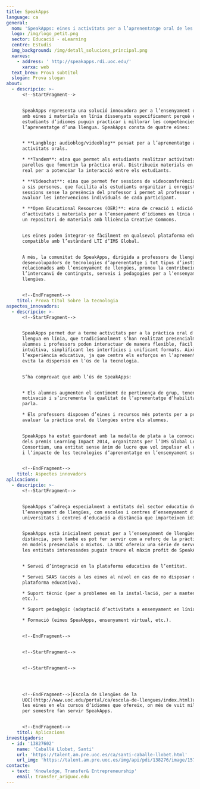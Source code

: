 ```yaml
---
title: SpeakApps
language: ca
general:
  nom: 'SpeakApps: eines i activitats per a l’aprenentatge oral de les llengües'
  logo: /img/logo_petit.png
  sector: Educació - eLearning
  centre: Estudis
  img_background: /img/detall_solucions_principal.png
  xarxes:
    - address: ' http://speakapps.rdi.uoc.edu/'
      xarxa: web
  text_breu: Prova subtitol
  slogan: Prova slogan
about:
  - descripcio: >-
      <!--StartFragment-->


      SpeakApps representa una solució innovadora per a l’ensenyament d’idiomes
      amb eines i materials en línia dissenyats específicament perquè els
      estudiants d’idiomes puguin practicar i millorar les competències orals en
      l’aprenentatge d’una llengua. SpeakApps consta de quatre eines:


      * **Langblog: audioblog/videoblog** pensat per a l’aprenentatge amb
      activitats orals.

      * **Tandem**: eina que permet als estudiants realitzar activitats per
      parelles que fomentin la pràctica oral. Distribueix materials en temps
      real per a potenciar la interacció entre els estudiants.

      * **Videochat**: eina que permet fer sessions de videoconferència amb fins
      a sis persones, que facilita als estudiants organitzar i enregistrar
      sessions sense la presència del professor i permet al professor escoltar i
      avaluar les intervencions individuals de cada participant.

      * **Open Educational Resources (OER)**: eina de creació i edició
      d’activitats i materials per a l’ensenyament d’idiomes en línia que inclou
      un repositori de materials amb llicència Creative Commons.


      Les eines poden integrar-se fàcilment en qualsevol plataforma educativa
      compatible amb l’estàndard LTI d’IMS Global.


      A més, la comunitat de SpeakApps, dirigida a professors de llengües,
      desenvolupadors de tecnologies d’aprenentatge i tot tipus d’institucions
      relacionades amb l’ensenyament de llengües, promou la contribució i
      l’intercanvi de continguts, serveis i pedagogies per a l’ensenyament de
      llengües.


      <!--EndFragment-->
    titol: Prova títol Sobre la tecnologia
aspectes_innovadors:
  - descripcio: >-
      <!--StartFragment-->


      SpeakApps permet dur a terme activitats per a la pràctica oral d’una
      llengua en línia, que tradicionalment s’han realitzat presencialment:
      alumnes i professors poden interactuar de manera flexible, fàcil i
      intuïtiva, simplificant les interfícies i unificant formats. Això millora
      l’experiència educativa, ja que centra els esforços en l’aprenentatge i
      evita la dispersió en l’ús de la tecnologia.


      S’ha comprovat que amb l’ús de SpeakApps:


      * Els alumnes augmenten el sentiment de pertinença de grup, tenen més
      motivació i s’incrementa la qualitat de l’aprenentatge d’habilitats de la
      parla.

      * Els professors disposen d’eines i recursos més potents per a promoure i
      avaluar la pràctica oral de llengües entre els alumnes.


      SpeakApps ha estat guardonat amb la medalla de plata a la convocatòria
      dels premis Learning Impact 2014, organitzats per l’IMS Global Learning
      Consortium, una entitat sense ànim de lucre que vol impulsar el creixement
      i l’impacte de les tecnologies d’aprenentatge en l’ensenyament superior.


      <!--EndFragment-->
    titol: Aspectes innovadors
aplicacions:
  - descripcio: >-
      <!--StartFragment-->


      SpeakApps s’adreça especialment a entitats del sector educatiu dedicades a
      l’ensenyament de llengües, com escoles i centres d’ensenyament d’idiomes,
      universitats i centres d’educació a distància que imparteixen idiomes.


      SpeakApps està inicialment pensat per a l’ensenyament de llengües a
      distància, però també es pot fer servir com a reforç de la pràctica oral
      en models presencials o mixtos. La UOC ofereix una sèrie de serveis perquè
      les entitats interessades puguin treure el màxim profit de SpeakApps:


      * Servei d’integració en la plataforma educativa de l’entitat.

      * Servei SAAS (accés a les eines al núvol en cas de no disposar de
      plataforma educativa).

      * Suport tècnic (per a problemes en la instal·lació, per a manteniment,
      etc.).

      * Suport pedagògic (adaptació d’activitats a ensenyament en línia).

      * Formació (eines SpeakApps, ensenyament virtual, etc.).


      <!--EndFragment-->


      <!--StartFragment-->


      <!--StartFragment-->




      <!--EndFragment-->[Escola de Llengües de la
      UOC](http://www.uoc.edu/portal/ca/escola-de-llengues/index.html)utilitza
      les eines en els cursos d’idiomes que ofereix, on més de vuit mil alumnes
      per semestre fan servir SpeakApps.


      <!--EndFragment-->
    titol: Aplicacions
investigadors:
  - id: '13827602'
    name: 'Caballé Llobet, Santi'
    url: 'https://talent.am.pre.uoc.es/ca/santi-caballe-llobet.html'
    url_img: 'https://talent.am.pre.uoc.es/img/api/pdi/138276/image/1572253930175'
contacte:
  - text: 'Knowledge, Transfer& Entrepreneurship'
    email: transfer_ari@uoc.edu
---
```

